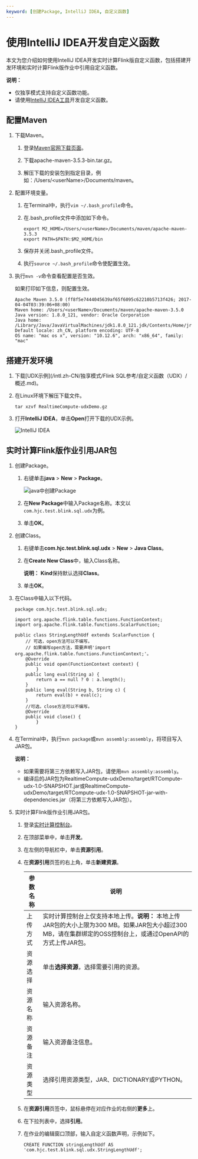 ```yaml
---
keyword: [创建Package, IntelliJ IDEA, 自定义函数]
---
```


# 使用IntelliJ IDEA开发自定义函数

本文为您介绍如何使用IntelliJ IDEA开发实时计算Flink版自定义函数，包括搭建开发环境和实时计算Flink版作业中引用自定义函数。

**说明：**

-   仅独享模式支持自定义函数功能。
-   请使用[IntelliJ IDEA工具](https://www.jetbrains.com/idea/download/#section=mac)开发自定义函数。

## 配置Maven

1.  下载Maven。

    1.  登录[Maven官网下载页面](http://maven.apache.org/download.cgi)。

    2.  下载apache-maven-3.5.3-bin.tar.gz。

    3.  解压下载的安装包到指定目录，例如：/Users/<userName\>/Documents/maven。

2.  配置环境变量。

    1.  在Terminal中，执行`vim ~/.bash_profile`命令。

    2.  在.bash\_profile文件中添加如下命令。

        ```
        export M2_HOME=/Users/<userName>/Documents/maven/apache-maven-3.5.3
        export PATH=$PATH:$M2_HOME/bin
        ```

    3.  保存并关闭.bash\_profile文件。

    4.  执行`source ~/.bash_profile`命令使配置生效。

3.  执行`mvn -v`命令查看配置是否生效。

    如果打印如下信息，则配置生效。

    ```
    Apache Maven 3.5.0 (ff8f5e7444045639af65f6095c62210b5713f426; 2017-04-04T03:39:06+08:00)
    Maven home: /Users/<userName>/Documents/maven/apache-maven-3.5.0
    Java version: 1.8.0_121, vendor: Oracle Corporation
    Java home: /Library/Java/JavaVirtualMachines/jdk1.8.0_121.jdk/Contents/Home/jre
    Default locale: zh_CN, platform encoding: UTF-8
    OS name: "mac os x", version: "10.12.6", arch: "x86_64", family: "mac"
    ```


## 搭建开发环境

1.  下载[UDX示例](/intl.zh-CN/独享模式/Flink SQL参考/自定义函数（UDX）/概述.md)。

2.  在Linux环境下解压下载文件。

    ```
    tar xzvf RealtimeCompute-udxDemo.gz
    ```

3.  打开**IntelliJ IDEA**，单击**Open**打开下载的UDX示例。

    ![IntelliJ IDEA](https://static-aliyun-doc.oss-cn-hangzhou.aliyuncs.com/assets/img/zh-CN/9684359951/p34496.png)


## 实时计算Flink版作业引用JAR包

1.  创建Package。

    1.  右键单击**java** \> **New** \> **Package**。

        ![java中创建Package](https://static-aliyun-doc.oss-cn-hangzhou.aliyuncs.com/assets/img/zh-CN/9684359951/p34497.png)

    2.  在**New Package**中输入Package名称。本文以`com.hjc.test.blink.sql.udx`为例。

    3.  单击**OK**。

2.  创建Class。

    1.  右键单击**com.hjc.test.blink.sql.udx** \> **New** \> **Java Class**。

    2.  在**Create New Class**中，输入Class名称。

        **说明：** **Kind**保持默认选择**Class**。

    3.  单击**OK**。

3.  在Class中输入以下代码。

    ```
    package com.hjc.test.blink.sql.udx;
    
    import org.apache.flink.table.functions.FunctionContext;
    import org.apache.flink.table.functions.ScalarFunction;
    
    public class StringLengthUdf extends ScalarFunction {
        // 可选，open方法可以不编写。
        // 如果编写open方法，需要声明'import org.apache.flink.table.functions.FunctionContext;'。
        @Override
        public void open(FunctionContext context) {
            }
        public long eval(String a) {
            return a == null ? 0 : a.length();
        }
        public long eval(String b, String c) {
            return eval(b) + eval(c);
        }
        //可选，close方法可以不编写。
        @Override
        public void close() {
            }
    }
    ```

4.  在Terminal中，执行`mvn package`或`mvn assembly:assembly`，将项目写入JAR包。

    **说明：**

    -   如果需要将第三方依赖写入JAR包，请使用`mvn assembly:assembly`。
    -   编译后的JAR包为RealtimeCompute-udxDemo/target/RTCompute-udx-1.0-SNAPSHOT.jar或RealtimeCompute-udxDemo/target/RTCompute-udx-1.0-SNAPSHOT-jar-with-dependencies.jar（将第三方依赖写入JAR包）。
5.  实时计算Flink版作业引用JAR包。

    1.  登录[实时计算控制台](https://stream.console.aliyun.com)。

    2.  在顶部菜单中，单击**开发**。

    3.  在左侧的导航栏中，单击**资源引用**。

    4.  在**资源引用**页签的右上角，单击**新建资源**。

        |参数名称|说明|
        |----|--|
        |上传方式|实时计算控制台上仅支持本地上传。**说明：** 本地上传JAR包的大小上限为300 MB。如果JAR包大小超过300 MB，请在集群绑定的OSS控制台上，或通过OpenAPI的方式上传JAR包。 |
        |资源选择|单击**选择资源**，选择需要引用的资源。|
        |资源名称|输入资源名称。|
        |资源备注|输入资源备注信息。|
        |资源类型|选择引用资源类型，JAR、DICTIONARY或PYTHON。|

    5.  在**资源引用**页签中，鼠标悬停在对应作业的右侧的**更多**上。

    6.  在下拉列表中，选择**引用**。

    7.  在作业的编辑窗口顶部，输入自定义函数声明，示例如下。

        ```
        CREATE FUNCTION stringLengthUdf AS 'com.hjc.test.blink.sql.udx.StringLengthUdf';
        ```


